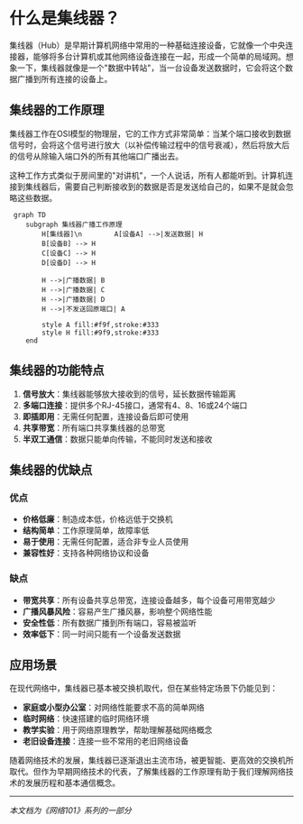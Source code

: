 # 什么是集线器？

集线器（Hub）是早期计算机网络中常用的一种基础连接设备，它就像一个中央连接器，能够将多台计算机或其他网络设备连接在一起，形成一个简单的局域网。想象一下，集线器就像是一个"数据中转站"，当一台设备发送数据时，它会将这个数据广播到所有连接的设备上。

## 集线器的工作原理

集线器工作在OSI模型的物理层，它的工作方式非常简单：当某个端口接收到数据信号时，会将这个信号进行放大（以补偿传输过程中的信号衰减），然后将放大后的信号从除输入端口外的所有其他端口广播出去。

这种工作方式类似于房间里的"对讲机"，一个人说话，所有人都能听到。计算机连接到集线器后，需要自己判断接收到的数据是否是发送给自己的，如果不是就会忽略这些数据。

```mermaid
 graph TD
    subgraph 集线器广播工作原理
        H[集线器]\n        A[设备A] -->|发送数据| H
        B[设备B] --> H
        C[设备C] --> H
        D[设备D] --> H

        H -->|广播数据| B
        H -->|广播数据| C
        H -->|广播数据| D
        H -->|不发送回原端口| A

        style A fill:#f9f,stroke:#333
        style H fill:#9f9,stroke:#333
    end
```

## 集线器的功能特点

1. **信号放大**：集线器能够放大接收到的信号，延长数据传输距离
2. **多端口连接**：提供多个RJ-45接口，通常有4、8、16或24个端口
3. **即插即用**：无需任何配置，连接设备后即可使用
4. **共享带宽**：所有端口共享集线器的总带宽
5. **半双工通信**：数据只能单向传输，不能同时发送和接收

## 集线器的优缺点

### 优点
- **价格低廉**：制造成本低，价格远低于交换机
- **结构简单**：工作原理简单，故障率低
- **易于使用**：无需任何配置，适合非专业人员使用
- **兼容性好**：支持各种网络协议和设备

### 缺点
- **带宽共享**：所有设备共享总带宽，连接设备越多，每个设备可用带宽越少
- **广播风暴风险**：容易产生广播风暴，影响整个网络性能
- **安全性低**：所有数据广播到所有端口，容易被监听
- **效率低下**：同一时间只能有一个设备发送数据

## 应用场景

在现代网络中，集线器已基本被交换机取代，但在某些特定场景下仍能见到：

- **家庭或小型办公室**：对网络性能要求不高的简单网络
- **临时网络**：快速搭建的临时网络环境
- **教学实验**：用于网络原理教学，帮助理解基础网络概念
- **老旧设备连接**：连接一些不常用的老旧网络设备

随着网络技术的发展，集线器已逐渐退出主流市场，被更智能、更高效的交换机所取代。但作为早期网络技术的代表，了解集线器的工作原理有助于我们理解网络技术的发展历程和基本通信概念。

---

*本文档为《网络101》系列的一部分*
